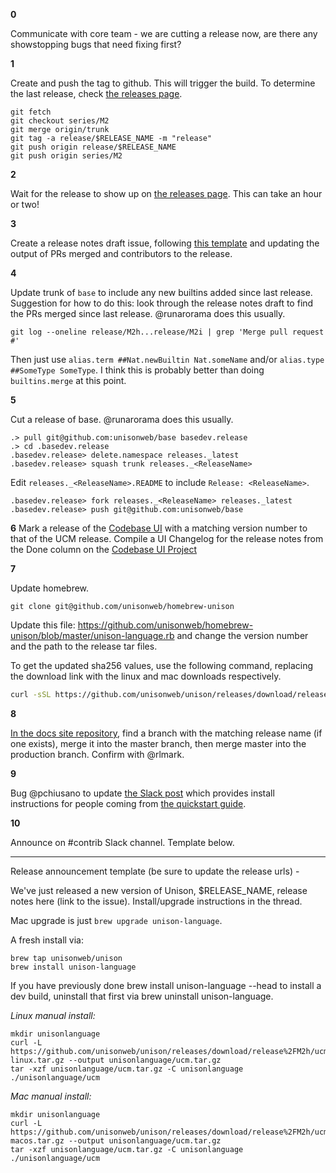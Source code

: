 
__0__

Communicate with core team - we are cutting a release now, are there any showstopping bugs that need fixing first?

__1__

Create and push the tag to github. This will trigger the build. To determine the last release, check [the releases page](https://github.com/unisonweb/unison/releases).

```
git fetch
git checkout series/M2
git merge origin/trunk
git tag -a release/$RELEASE_NAME -m "release"
git push origin release/$RELEASE_NAME
git push origin series/M2
```

__2__

Wait for the release to show up on [the releases page](https://github.com/unisonweb/unison/releases). This can take an hour or two!

__3__

Create a release notes draft issue, following [this template](https://github.com/unisonweb/unison/issues/2342) and updating the output of PRs merged and contributors to the release.

__4__

Update trunk of `base` to include any new builtins added since last release. Suggestion for how to do this: look through the release notes draft to find the PRs merged since last release. @runarorama does this usually.

```
git log --oneline release/M2h...release/M2i | grep 'Merge pull request #'
```

Then just use `alias.term ##Nat.newBuiltin Nat.someName` and/or `alias.type ##SomeType SomeType`. I think this is probably better than doing `builtins.merge` at this point.

__5__

Cut a release of base. @runarorama does this usually.


```
.> pull git@github.com:unisonweb/base basedev.release
.> cd .basedev.release
.basedev.release> delete.namespace releases._latest
.basedev.release> squash trunk releases._<ReleaseName>
```

Edit `releases._<ReleaseName>.README` to include `Release: <ReleaseName>`.

```
.basedev.release> fork releases._<ReleaseName> releases._latest
.basedev.release> push git@github.com:unisonweb/base
```

__6__
Mark a release of the [Codebase UI](https://github.com/unisonweb/codebase-ui) with a matching version number to that of the UCM release.
Compile a UI Changelog for the release notes from the Done column on the [Codebase UI Project](https://github.com/unisonweb/codebase-ui/projects/2)

__7__

Update homebrew. 

```
git clone git@github.com/unisonweb/homebrew-unison
```

Update this file: https://github.com/unisonweb/homebrew-unison/blob/master/unison-language.rb and change the version number and the path to the release tar files.

To get the updated sha256 values, use the following command, replacing the download link with the linux and mac downloads respectively.

```sh
curl -sSL https://github.com/unisonweb/unison/releases/download/release%2FM2h/ucm-linux.tar.gz | shasum -a 256 | cut -f1 -d" "
```

__8__

[In the docs site repository](https://github.com/unisonweb/unisonweb-org/pulls), find a branch with the matching release name (if one exists), merge it into the master branch, then merge master into the production branch. Confirm with @rlmark.

__9__ 

Bug @pchiusano to update [the Slack post](https://unisonlanguage.slack.com/files/TLL09QC85/FMT7TDDDY?origin_team=TLL09QC85) which provides install instructions for people coming from [the quickstart guide](https://www.unisonweb.org/docs/quickstart/).

__10__

Announce on #contrib Slack channel. Template below.

---

Release announcement template (be sure to update the release urls) -

We've just released a new version of Unison, $RELEASE_NAME, release notes here (link to the issue). Install/upgrade instructions in the thread.

Mac upgrade is just `brew upgrade unison-language`. 

A fresh install via:

```
brew tap unisonweb/unison
brew install unison-language
```

If you have previously done brew install unison-language --head to install a dev build, uninstall that first via brew uninstall unison-language.

_Linux manual install:_

```
mkdir unisonlanguage
curl -L https://github.com/unisonweb/unison/releases/download/release%2FM2h/ucm-linux.tar.gz --output unisonlanguage/ucm.tar.gz
tar -xzf unisonlanguage/ucm.tar.gz -C unisonlanguage
./unisonlanguage/ucm
```

_Mac manual install:_

```
mkdir unisonlanguage
curl -L https://github.com/unisonweb/unison/releases/download/release%2FM2h/ucm-macos.tar.gz --output unisonlanguage/ucm.tar.gz
tar -xzf unisonlanguage/ucm.tar.gz -C unisonlanguage
./unisonlanguage/ucm
```
